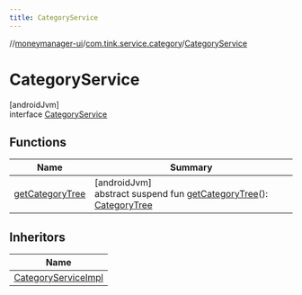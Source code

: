 ```yaml
---
title: CategoryService
---
```

//[moneymanager-ui](../../../index.html)/[com.tink.service.category](../index.html)/[CategoryService](index.html)



# CategoryService



[androidJvm]\
interface [CategoryService](index.html)



## Functions


| Name | Summary |
|---|---|
| [getCategoryTree](get-category-tree.html) | [androidJvm]<br>abstract suspend fun [getCategoryTree](get-category-tree.html)(): [CategoryTree](../../com.tink.model.category/-category-tree/index.html) |


## Inheritors


| Name |
|---|
| [CategoryServiceImpl](../-category-service-impl/index.html) |

